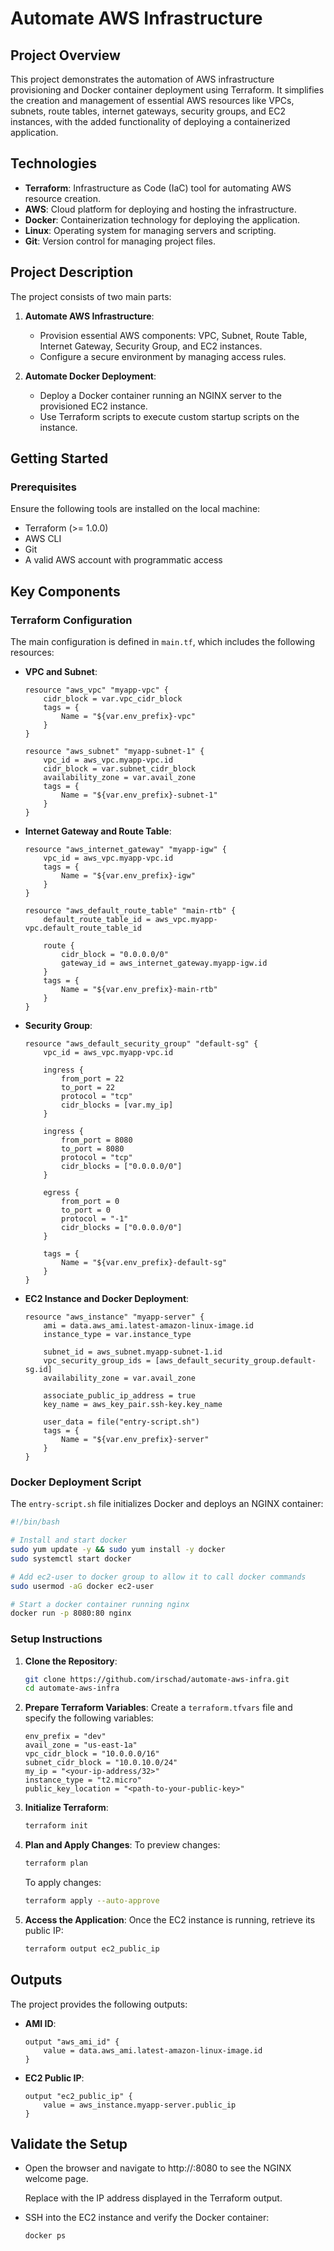 # Automate AWS Infrastructure

## Project Overview
This project demonstrates the automation of AWS infrastructure provisioning and Docker container deployment using Terraform. It simplifies the creation and management of essential AWS resources like VPCs, subnets, route tables, internet gateways, security groups, and EC2 instances, with the added functionality of deploying a containerized application.

## Technologies
- **Terraform**: Infrastructure as Code (IaC) tool for automating AWS resource creation.
- **AWS**: Cloud platform for deploying and hosting the infrastructure.
- **Docker**: Containerization technology for deploying the application.
- **Linux**: Operating system for managing servers and scripting.
- **Git**: Version control for managing project files.

## Project Description
The project consists of two main parts:
1. **Automate AWS Infrastructure**:
   - Provision essential AWS components: VPC, Subnet, Route Table, Internet Gateway, Security Group, and EC2 instances.
   - Configure a secure environment by managing access rules.

2. **Automate Docker Deployment**:
   - Deploy a Docker container running an NGINX server to the provisioned EC2 instance.
   - Use Terraform scripts to execute custom startup scripts on the instance.


## Getting Started

### Prerequisites
Ensure the following tools are installed on the local machine:
- Terraform (>= 1.0.0)
- AWS CLI
- Git
- A valid AWS account with programmatic access


## Key Components

### Terraform Configuration
The main configuration is defined in `main.tf`, which includes the following resources:
- **VPC and Subnet**:
  ```hcl
  resource "aws_vpc" "myapp-vpc" {
      cidr_block = var.vpc_cidr_block
      tags = {
          Name = "${var.env_prefix}-vpc"
      }
  }

  resource "aws_subnet" "myapp-subnet-1" {
      vpc_id = aws_vpc.myapp-vpc.id
      cidr_block = var.subnet_cidr_block
      availability_zone = var.avail_zone
      tags = {
          Name = "${var.env_prefix}-subnet-1"
      }
  }
  ```

- **Internet Gateway and Route Table**:
  ```hcl
  resource "aws_internet_gateway" "myapp-igw" {
      vpc_id = aws_vpc.myapp-vpc.id
      tags = {
          Name = "${var.env_prefix}-igw"
      }
  }

  resource "aws_default_route_table" "main-rtb" {
      default_route_table_id = aws_vpc.myapp-vpc.default_route_table_id

      route {
          cidr_block = "0.0.0.0/0"
          gateway_id = aws_internet_gateway.myapp-igw.id
      }
      tags = {
          Name = "${var.env_prefix}-main-rtb"
      }
  }
  ```

- **Security Group**:
  ```hcl
  resource "aws_default_security_group" "default-sg" {
      vpc_id = aws_vpc.myapp-vpc.id

      ingress {
          from_port = 22
          to_port = 22
          protocol = "tcp"
          cidr_blocks = [var.my_ip]
      }

      ingress {
          from_port = 8080
          to_port = 8080
          protocol = "tcp"
          cidr_blocks = ["0.0.0.0/0"]
      }

      egress {
          from_port = 0
          to_port = 0
          protocol = "-1"
          cidr_blocks = ["0.0.0.0/0"]
      }

      tags = {
          Name = "${var.env_prefix}-default-sg"
      }
  }
  ```

- **EC2 Instance and Docker Deployment**:
  ```hcl
  resource "aws_instance" "myapp-server" {
      ami = data.aws_ami.latest-amazon-linux-image.id
      instance_type = var.instance_type

      subnet_id = aws_subnet.myapp-subnet-1.id
      vpc_security_group_ids = [aws_default_security_group.default-sg.id]
      availability_zone = var.avail_zone

      associate_public_ip_address = true
      key_name = aws_key_pair.ssh-key.key_name

      user_data = file("entry-script.sh")
      tags = {
          Name = "${var.env_prefix}-server"
      }
  }
  ```

### Docker Deployment Script
The `entry-script.sh` file initializes Docker and deploys an NGINX container:
```bash
#!/bin/bash

# Install and start docker
sudo yum update -y && sudo yum install -y docker
sudo systemctl start docker

# Add ec2-user to docker group to allow it to call docker commands
sudo usermod -aG docker ec2-user

# Start a docker container running nginx
docker run -p 8080:80 nginx
```

### Setup Instructions

1. **Clone the Repository**:
   ```bash
   git clone https://github.com/irschad/automate-aws-infra.git
   cd automate-aws-infra
   ```

2. **Prepare Terraform Variables**:
   Create a `terraform.tfvars` file and specify the following variables:
   ```hcl
   env_prefix = "dev"
   avail_zone = "us-east-1a"
   vpc_cidr_block = "10.0.0.0/16"
   subnet_cidr_block = "10.0.10.0/24"
   my_ip = "<your-ip-address/32>"
   instance_type = "t2.micro"
   public_key_location = "<path-to-your-public-key>"
   ```

3. **Initialize Terraform**:
   ```bash
   terraform init
   ```

4. **Plan and Apply Changes**:
   To preview changes:
   ```bash
   terraform plan
   ```
   To apply changes:
   ```bash
   terraform apply --auto-approve
   ```

5. **Access the Application**:
   Once the EC2 instance is running, retrieve its public IP:
   ```bash
   terraform output ec2_public_ip
   ```
   
## Outputs
The project provides the following outputs:
- **AMI ID**:
  ```hcl
  output "aws_ami_id" {
      value = data.aws_ami.latest-amazon-linux-image.id
  }
  ```
- **EC2 Public IP**:
  ```hcl
  output "ec2_public_ip" {
      value = aws_instance.myapp-server.public_ip
  }
  ```


## Validate the Setup

- Open the browser and navigate to http://<public-ip>:8080 to see the NGINX welcome page.

  Replace <public-ip> with the IP address displayed in the Terraform output.

- SSH into the EC2 instance and verify the Docker container:
  ```bash
  docker ps
  ```

